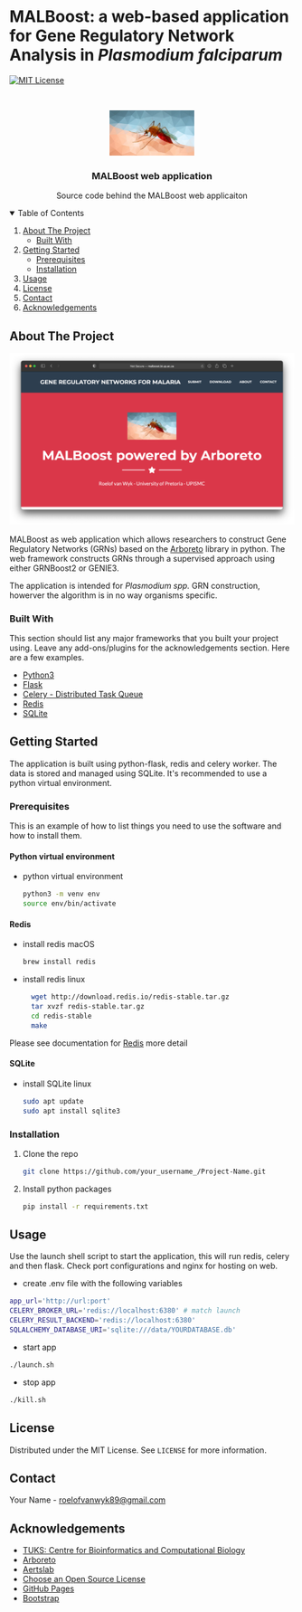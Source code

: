# MALBoost: a web-based application for Gene Regulatory Network Analysis in *Plasmodium falciparum*

[![MIT License][license-shield]][license-url]


<!-- PROJECT LOGO -->
<br />
<p align="center">
  <a href="https://github.com/roelof89/malboost">
    <img src="static/img/malpar.jpg" alt="Logo" width="150" height="80">
  </a>

  <h3 align="center">MALBoost web application</h3>

  <p align="center">
    Source code behind the MALBoost web applicaiton
    <br />
    
</p>



<!-- TABLE OF CONTENTS -->
<details open="open">
  <summary>Table of Contents</summary>
  <ol>
    <li>
      <a href="#about-the-project">About The Project</a>
      <ul>
        <li><a href="#built-with">Built With</a></li>
      </ul>
    </li>
    <li>
      <a href="#getting-started">Getting Started</a>
      <ul>
        <li><a href="#prerequisites">Prerequisites</a></li>
        <li><a href="#installation">Installation</a></li>
      </ul>
    </li>
    <li><a href="#usage">Usage</a></li>
    <li><a href="#license">License</a></li>
    <li><a href="#contact">Contact</a></li>
    <li><a href="#acknowledgements">Acknowledgements</a></li>
  </ol>
</details>



<!-- ABOUT THE PROJECT -->
## About The Project

[![Product Name Screen Shot][product-screenshot]](http://malboost.bi.up.ac.za)

MALBoost as web application which allows researchers to construct Gene Regulatory Networks (GRNs) based on the [Arboreto](https://doi.org/10.1093/bioinformatics/bty916) library in python. The web framework constructs GRNs through a supervised approach using either GRNBoost2 or GENIE3.

The application is intended for *Plasmodium spp.* GRN construction, howerver the algorithm is in no way organisms specific.

### Built With

This section should list any major frameworks that you built your project using. Leave any add-ons/plugins for the acknowledgements section. Here are a few examples.
* [Python3](https://www.python.org)
* [Flask](https://flask.palletsprojects.com)
* [Celery - Distributed Task Queue](https://docs.celeryproject.org/en/stable/index.html)
* [Redis](https://redis.io)
* [SQLite](https://www.sqlite.org/index.html)


<!-- GETTING STARTED -->
## Getting Started

The application is built using python-flask, redis and celery worker. The data is stored and managed using SQLite.
It's recommended to use a python virtual environment.

### Prerequisites

This is an example of how to list things you need to use the software and how to install them.
#### Python virtual environment
* python virtual environment
  ```sh
  python3 -m venv env
  source env/bin/activate
  ```

#### Redis
* install redis macOS
  ```sh
  brew install redis
  ```

* install redis linux
  ```sh
    wget http://download.redis.io/redis-stable.tar.gz
    tar xvzf redis-stable.tar.gz
    cd redis-stable
    make
  ```

Please see documentation for [Redis](https://redis.io) more detail

#### SQLite
* install SQLite linux
  ```sh
  sudo apt update
  sudo apt install sqlite3
  ```

### Installation

1. Clone the repo
   ```sh
   git clone https://github.com/your_username_/Project-Name.git
   ```
2. Install python packages
   ```sh
   pip install -r requirements.txt
   ```



<!-- USAGE EXAMPLES -->
## Usage

Use the launch shell script to start the application, this will run redis, celery and then flask.
Check port configurations and nginx for hosting on web.
* create .env file with the following variables
```sh
app_url='http://url:port'
CELERY_BROKER_URL='redis://localhost:6380' # match launch
CELERY_RESULT_BACKEND='redis://localhost:6380'
SQLALCHEMY_DATABASE_URI='sqlite:///data/YOURDATABASE.db'
```

* start app
```sh
./launch.sh
```
* stop app
```sh
./kill.sh
```

<!-- LICENSE -->
## License

Distributed under the MIT License. See `LICENSE` for more information.

<!-- CONTACT -->
## Contact

Your Name - roelofvanwyk89@gmail.com

<!-- ACKNOWLEDGEMENTS -->
## Acknowledgements
* [TUKS: Centre for Bioinformatics and Computational Biology](https://www.up.ac.za/centre-for-bioinformatics-and-computational-biology)
* [Arboreto](https://arboreto.readthedocs.io/en/latest/)
* [Aertslab](https://github.com/aertslab/arboreto)
* [Choose an Open Source License](https://choosealicense.com)
* [GitHub Pages](https://pages.github.com)
* [Bootstrap](https://stackpath.bootstrapcdn.com)

<!-- MARKDOWN LINKS & IMAGES -->
<!-- https://www.markdownguide.org/basic-syntax/#reference-style-links -->
[license-shield]: https://img.shields.io/github/license/othneildrew/Best-README-Template.svg?style=for-the-badge
[license-url]: https://github.com/othneildrew/Best-README-Template/blob/master/LICENSE.txt
[product-screenshot]: static/img/product-sh.png
